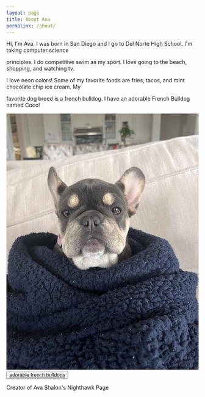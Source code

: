 ```yaml
---
layout: page
title: About Ava 
permalink: /about/
---
```


Hi, I'm Ava. I was born in San Diego and I go to Del Norte High School. I'm taking computer science 

principles. I do competitive swim as my sport. I love going to the beach, shopping, and watching tv. 

I love neon colors! Some of my favorite foods are fries, tacos, and mint chocolate chip ice cream. My 

favorite dog breed is a french bulldog. I have an adorable French Bulldog named Coco!

<img src="/images/coco.jpg" alt="Coco image">
<button><a href="https://www.youtube.com/watch?v=lg6tmuSCQ5A">adorable french bulldogs</a></button>


Creator of Ava Shalon's Nighthawk Page